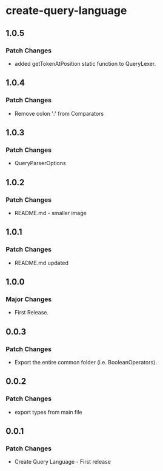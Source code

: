 # create-query-language

## 1.0.5

### Patch Changes

- added getTokenAtPosition static function to QueryLexer.

## 1.0.4

### Patch Changes

- Remove colon ':' from Comparators

## 1.0.3

### Patch Changes

- QueryParserOptions

## 1.0.2

### Patch Changes

- README.md - smaller image

## 1.0.1

### Patch Changes

- README.md updated

## 1.0.0

### Major Changes

- First Release.

## 0.0.3

### Patch Changes

- Export the entire common folder (i.e. BooleanOperators).

## 0.0.2

### Patch Changes

- export types from main file

## 0.0.1

### Patch Changes

- Create Query Language - First release
